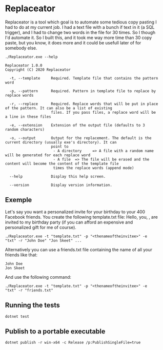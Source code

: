 ﻿# Replaceator

Replaceator is a tool which goal is to automate some tedious copy pasting I had to do at my current job.
I had a text file with a bunch if text in it (a SQL trigger), and I had to change two words in the file for 30 times.
So I though I'd automate it. So I built this, and it took me way more time than 30 copy paste, but you know, it does more and it could be usefull later of for somebody else.

```
./Replaceator.exe --help
```
```
Replaceator 1.0.0
Copyright (C) 2020 Replaceator

  -t, --template     Required. Template file that contains the pattern word

  -p, --pattern      Required. Pattern in template file to replace by replace words

  -r, --replace      Required. Replace words that will be put in place of the pattern. It can also be a list of existing
                     files. If you pass files, a replace word will be a line in these files

  -e, --extension    Extension of the output file (defaults to 3 random characters)

  -o, --output       Output for the replacement. The default is the current directory (usually exe's directory). It can
                     point to
                      - A directory     => A file with a random name will be generated for each replace word
                      - A file  => The file will be erased and the content will become the content of the template file
                      times the replace words (append mode)

  --help             Display this help screen.

  --version          Display version information.
  ```

## Exemple

Let's say you want a personalized invite for your birthday to your 400 Facebook friends.
You create the following template.txt file:
Hello, you, <thenameoftheinvitee>, are invited to my birthday party (if you can afford an expensive and personalized gift for me of course).

```
./Replaceator.exe -t "template.txt" -p "<thenameoftheinvitee>" -e "txt" -r "John Doe" "Jon Skeet" ...
```

Alternatively you can use a friends.txt file containing the name of all your friends like that:

```
John Doe
Jon Skeet
```

And use the following command:
```
./Replaceator.exe -t "template.txt" -p "<thenameoftheinvitee>" -e "txt" -r "friends.txt"
```

## Running the tests

```
dotnet test
```

## Publish to a portable executable

```
dotnet publish -r win-x64 -c Release /p:PublishSingleFile=true
```